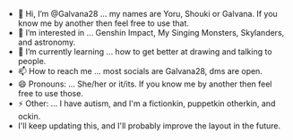 - 👋 Hi, I’m @Galvana28 ... my names are Yoru, Shouki or Galvana. If you know me by another then feel free to use that.
- 👀 I’m interested in ... Genshin Impact, My Singing Monsters, Skylanders, and astronomy.
- 🌱 I’m currently learning ... how to get better at drawing and talking to people.
- 📫 How to reach me ... most socials are Galvana28, dms are open.
- 😄 Pronouns: ... She/her or it/its. If you know me by another then feel free to use those.
- ⚡ Other: ... I have autism, and I'm a fictionkin, puppetkin otherkin, and ockin.
- I'll keep updating this, and I'll probably improve the layout in the future.

<!---
Galvana28/Galvana28 is a ✨ special ✨ repository because its `README.md` (this file) appears on your GitHub profile.
You can click the Preview link to take a look at your changes.
--->
